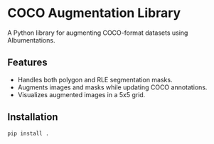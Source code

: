 # COCO Augmentation Library

A Python library for augmenting COCO-format datasets using Albumentations.

## Features
- Handles both polygon and RLE segmentation masks.
- Augments images and masks while updating COCO annotations.
- Visualizes augmented images in a 5x5 grid.

## Installation

```bash
pip install .
